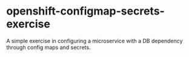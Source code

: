 # openshift-configmap-secrets-exercise
A simple exercise in configuring a microservice with a DB dependency through config maps and secrets.
